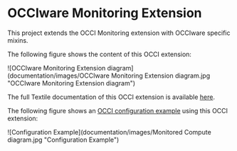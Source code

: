 # OCCIware Monitoring Extension

This project extends the OCCI Monitoring extension with OCCIware specific mixins.

The following figure shows the content of this OCCI extension:

![OCCIware Monitoring Extension diagram](documentation/images/OCCIware Monitoring Extension diagram.jpg "OCCIware Monitoring Extension diagram")

The full Textile documentation of this OCCI extension is available [here](documentation/textile/occiware_monitoring.textile).

The following figure shows an [OCCI configuration example](examples/MonitoredCompute.occic) using this OCCI extension: 

![Configuration Example](documentation/images/Monitored Compute diagram.jpg "Configuration Example")
